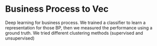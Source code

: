 # Business Process to Vec 

Deep learning for business process. We trained a classifier to learn a representation for those BP, then we measured the performance using a ground truth. We tried different 
clustering methods (supervised and unsupervised) 

